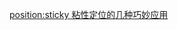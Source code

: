 [position:sticky 粘性定位的几种巧妙应用](
https://juejin.cn/post/6953145161895378951?searchId=20240128205154A68C27498C8FFB564E17)